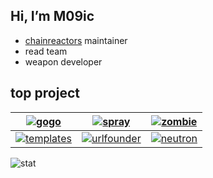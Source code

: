 ## Hi, I’m M09ic
- [chainreactors](https://github.com/chainreactors) maintainer
- read team
- weapon developer

## top project

| [![gogo](https://github-readme-stats.vercel.app/api/pin/?username=chainreactors&repo=gogo)](https://github.com/chainreactors/gogo) | [![spray](https://github-readme-stats.vercel.app/api/pin/?username=chainreactors&repo=spray)](https://github.com/chainreactors/spray) | [![zombie](https://github-readme-stats.vercel.app/api/pin/?username=chainreactors&repo=zombie)](https://github.com/chainreactors/zombie) |
|:-----:|:-----:|:-----:|
| [![templates](https://github-readme-stats.vercel.app/api/pin/?username=chainreactors&repo=templates)](https://github.com/chainreactors/templates) | [![urlfounder](https://github-readme-stats.vercel.app/api/pin/?username=chainreactors&repo=urlfounder)](https://github.com/chainreactors/words) | [![neutron](https://github-readme-stats.vercel.app/api/pin/?username=chainreactors&repo=neutron)](https://github.com/chainreactors/neutron) |

![stat](https://github-readme-stats.vercel.app/api/?username=M09Ic&show_icons=true&hide=stars&hide_rank=true)
